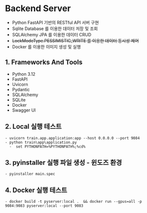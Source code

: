 # Backend Server
- Python FastAPI 기반의 RESTful API 서버 구현
- Sqlite Database 를 이용한 데이터 저장 및 조회
- SQLAlchemy JPA 를 이용한 데이터 CRUD
- ~~LockModeType.PESSIMISTIC_WRITE 를 이용한 데이터 동시성 제어~~
- Docker 를 이용한 이미지 생성 및 실행

## 1. Frameworks And Tools
- Python 3.12
- FastAPI
- Uvicorn
- Pydantic
- SQLAlchemy
- SQLite
- Docker
- Swagger UI

## 2. Local 실행 테스트
```
- uvicorn train.app.application:app --host 0.0.0.0 --port 9084
- python train\app\application.py
  -  set PYTHONPATH=%PYTHONPATH%;%cd%
```
## 3. pyinstaller 실행 파일 생성 - 윈도즈 환경
```
- pyinstaller main.spec
```
## 4. Docker 실행 테스트
```
- docker build -t pyserver:local .  && docker run --gpus=all -p 9084:9083 pyserver:local --port 9083 
```



